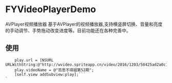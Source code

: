 # FYVideoPlayerDemo
AVPlayer视频播放器
基于AVPlayer的视频播放器,支持横竖屏切换、音量和亮度的手动调节、手势拖动改变进度等。目前功能还在各种完善中。 

## 使用
``` FYPlayerView * play = [[FYPlayerView alloc]initWithFrame:CGRectMake(0, 100,FYScreenWidth , 200)];
    play.url = [NSURL URLWithString:@"http://wvideo.spriteapp.cn/video/2016/1203/58425ad2a0c1d_wpd.mp4"];
    play.videoName = @"百思不得姐第52期";
    [self.view addSubview:play];```
`
 
 
